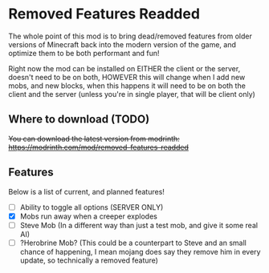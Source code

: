 # Removed Features Readded
The whole point of this mod is to bring dead/removed features from older versions of Minecraft back into the modern version of the game, and optimize them to be both performant and fun!

Right now the mod can be installed on EITHER the client or the server, doesn't need to be on both, HOWEVER this will change when I add new mobs, and new blocks, when this happens it will need to be on both the client and the server (unless you're in single player, that will be client only)

## Where to download (TODO)
~~You can download the latest version from modrinth: https://modrinth.com/mod/removed-features-readded~~


## Features
Below is a list of current, and planned features!

- [ ] Ability to toggle all options (SERVER ONLY)
- [x] Mobs run away when a creeper explodes
- [ ] Steve Mob (In a different way than just a test mob, and give it some real AI)
- [ ] ?Herobrine Mob? (This could be a counterpart to Steve and an small chance of happening, I mean mojang does say they remove him in every update, so technically a removed feature)
